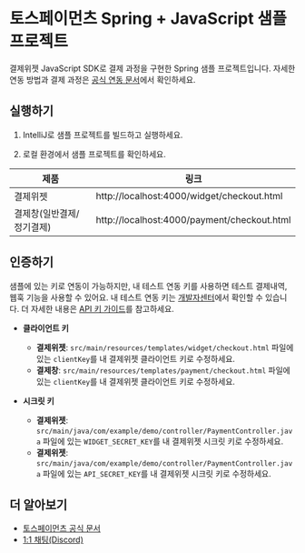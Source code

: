 # 토스페이먼츠 Spring + JavaScript 샘플 프로젝트

결제위젯 JavaScript SDK로 결제 과정을 구현한 Spring 샘플 프로젝트입니다. 자세한 연동 방법과 결제 과정은 [공식 연동 문서](https://docs.tosspayments.com/guides/payment-widget/integration)에서 확인하세요.

## 실행하기

1. IntelliJ로 샘플 프로젝트를 빌드하고 실행하세요.

2. 로컬 환경에서 샘플 프로젝트를 확인하세요.

| 제품                      | 링크                                               |
| ------------------------- | -------------------------------------------------- |
| 결제위젯                  | http://localhost:4000/widget/checkout.html  |
| 결제창(일반결제/정기결제) | http://localhost:4000/payment/checkout.html |

## 인증하기

샘플에 있는 키로 연동이 가능하지만, 내 테스트 연동 키를 사용하면 테스트 결제내역, 웹훅 기능을 사용할 수 있어요. 내 테스트 연동 키는 [개발자센터](https://developers.tosspayments.com/my/api-keys)에서 확인할 수 있습니다. 더 자세한 내용은 [API 키 가이드](https://docs.tosspayments.com/reference/using-api/api-keys)를 참고하세요.

- **클라이언트 키**

  - **결제위젯**: `src/main/resources/templates/widget/checkout.html` 파일에 있는 `clientKey`를 내 결제위젯 클라이언트 키로 수정하세요.
  - **결제창**: `src/main/resources/templates/payment/checkout.html` 파일에 있는 `clientKey`를 내 결제위젯 클라이언트 키로 수정하세요.

- **시크릿 키**

  - **결제위젯**: `src/main/java/com/example/demo/controller/PaymentController.java` 파일에 있는 `WIDGET_SECRET_KEY`를 내 결제위젯 시크릿 키로 수정하세요.
  - **결제위젯**: `src/main/java/com/example/demo/controller/PaymentController.java` 파일에 있는 `API_SECRET_KEY`를 내 결제위젯 시크릿 키로 수정하세요.

## 더 알아보기

- [토스페이먼츠 공식 문서](https://docs.tosspayments.com/guides/v2/get-started)
- [1:1 채팅(Discord)](https://discord.com/invite/VdkfJnknD9)
